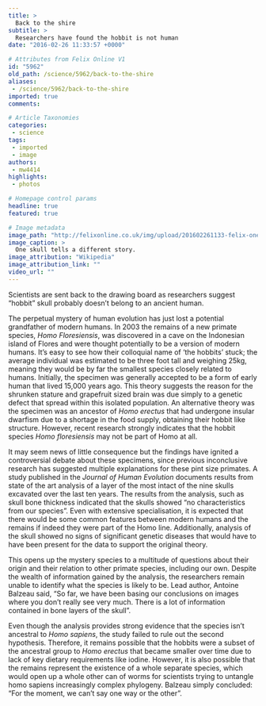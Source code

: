 ```yaml
---
title: >
  Back to the shire
subtitle: >
  Researchers have found the hobbit is not human
date: "2016-02-26 11:33:57 +0000"

# Attributes from Felix Online V1
id: "5962"
old_path: /science/5962/back-to-the-shire
aliases:
 - /science/5962/back-to-the-shire
imported: true
comments:

# Article Taxonomies
categories:
 - science
tags:
 - imported
 - image
authors:
 - mw4414
highlights:
 - photos

# Homepage control params
headline: true
featured: true

# Image metadata
image_path: "http://felixonline.co.uk/img/upload/201602261133-felix-one skull.jpg"
image_caption: >
  One skull tells a different story.
image_attribution: "Wikipedia"
image_attribution_link: ""
video_url: ""
---
```


Scientists are sent back to the drawing board as researchers suggest “hobbit” skull probably doesn’t belong to an ancient human.

The perpetual mystery of human evolution has just lost a potential grandfather of modern humans. In 2003 the remains of a new primate species, _Homo Floresiensis_, was discovered in a cave on the Indonesian island of Flores and were thought potentially to be a version of modern humans. It’s easy to see how their colloquial name of ‘the hobbits’ stuck; the average individual was estimated to be three foot tall and weighing 25kg, meaning they would be by far the smallest species closely related to humans. Initially, the specimen was generally accepted to be a form of early human that lived 15,000 years ago. This theory suggests the reason for the shrunken stature and grapefruit sized brain was due simply to a genetic defect that spread within this isolated population. An alternative theory was the specimen was an ancestor of _Homo erectus_ that had undergone insular dwarfism due to a shortage in the food supply, obtaining their hobbit like structure. However, recent research strongly indicates that the hobbit species _Homo floresiensis_ may not be part of Homo at all.

It may seem news of little consequence but the findings have ignited a controversial debate about these specimens, since previous inconclusive research has suggested multiple explanations for these pint size primates. A study published in the _Journal of Human Evolution_ documents results from state of the art analysis of a layer of the most intact of the nine skulls excavated over the last ten years. The results from the analysis, such as skull bone thickness indicated that the skulls showed “no characteristics from our species”. Even with extensive specialisation, it is expected that there would be some common features between modern humans and the remains if indeed they were part of the Homo line. Additionally, analysis of the skull showed no signs of significant genetic diseases that would have to have been present for the data to support the original theory.

This opens up the mystery species to a multitude of questions about their origin and their relation to other primate species, including our own. Despite the wealth of information gained by the analysis, the researchers remain unable to identify what the species is likely to be. Lead author, Antoine Balzeau said, “So far, we have been basing our conclusions on images where you don’t really see very much. There is a lot of information contained in bone layers of the skull”.

Even though the analysis provides strong evidence that the species isn’t ancestral to _Homo sapiens_, the study failed to rule out the second hypothesis. Therefore, it remains possible that the hobbits were a subset of the ancestral group to _Homo erectus_ that became smaller over time due to lack of key dietary requirements like iodine. However, it is also possible that the remains represent the existence of a whole separate species, which would open up a whole other can of worms for scientists trying to untangle homo sapiens increasingly complex phylogeny. Balzeau simply concluded: “For the moment, we can’t say one way or the other”.
